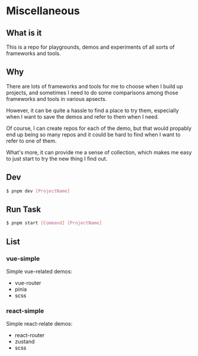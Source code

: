 # Miscellaneous

## What is it

This is a repo for playgrounds, demos and experiments of all sorts of frameworks and tools.

## Why

There are lots of frameworks and tools for me to choose when I build up projects, and sometimes I need to do some comparisons among those frameworks and tools in various apsects. 

However, it can be quite a hassle to find a place to try them, especially when I want to save the demos and refer to them when I need. 

Of course, I can create repos for each of the demo, but that would propably end up being so many repos and it could be hard to find when I want to refer to one of them.

What's more, it can provide me a sense of collection, which makes me easy to just start to try the new thing I find out.

## Dev

```bash
$ pnpm dev [ProjectName]
```

## Run Task

```bash
$ pnpm start [Command] [ProjectName]
```

## List

### vue-simple

Simple vue-related demos:

- vue-router
- pinia
- scss

### react-simple

Simple react-relate demos:

- react-router
- zustand
- scss
